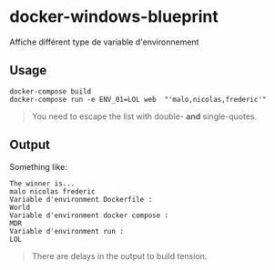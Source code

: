 # docker-windows-blueprint

Affiche différent type de variable d'environnement

## Usage

```
docker-compose build
docker-compose run -e ENV_01=LOL web  "'malo,nicolas,frederic'"
```

> You need to escape the list with double- **and** single-quotes.

## Output

Something like:

```
The winner is...
malo nicolas frederic
Variable d'environment Dockerfile :
World
Variable d'environment docker compose :
MDR
Variable d'environment run :
LOL
```

> There are delays in the output to build tension.
